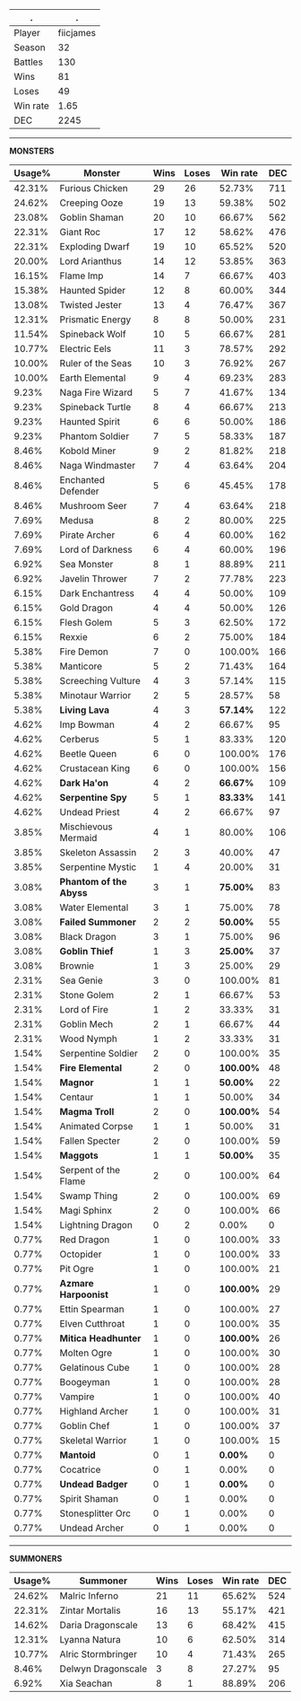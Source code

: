 .|.
|-|-
Player|fiicjames
Season|32
Battles|130
Wins|81
Loses|49
Win rate|1.65
DEC|2245

---
**MONSTERS**

Usage%|Monster|Wins|Loses|Win rate|DEC|
-|-|-|-|-|-|
42.31%|Furious Chicken|29|26|52.73%|711|
24.62%|Creeping Ooze|19|13|59.38%|502|
23.08%|Goblin Shaman|20|10|66.67%|562|
22.31%|Giant Roc|17|12|58.62%|476|
22.31%|Exploding Dwarf|19|10|65.52%|520|
20.00%|Lord Arianthus|14|12|53.85%|363|
16.15%|Flame Imp|14|7|66.67%|403|
15.38%|Haunted Spider|12|8|60.00%|344|
13.08%|Twisted Jester|13|4|76.47%|367|
12.31%|Prismatic Energy|8|8|50.00%|231|
11.54%|Spineback Wolf|10|5|66.67%|281|
10.77%|Electric Eels|11|3|78.57%|292|
10.00%|Ruler of the Seas|10|3|76.92%|267|
10.00%|Earth Elemental|9|4|69.23%|283|
9.23%|Naga Fire Wizard|5|7|41.67%|134|
9.23%|Spineback Turtle|8|4|66.67%|213|
9.23%|Haunted Spirit|6|6|50.00%|186|
9.23%|Phantom Soldier|7|5|58.33%|187|
8.46%|Kobold Miner|9|2|81.82%|218|
8.46%|Naga Windmaster|7|4|63.64%|204|
8.46%|Enchanted Defender|5|6|45.45%|178|
8.46%|Mushroom Seer|7|4|63.64%|218|
7.69%|Medusa|8|2|80.00%|225|
7.69%|Pirate Archer|6|4|60.00%|162|
7.69%|Lord of Darkness|6|4|60.00%|196|
6.92%|Sea Monster|8|1|88.89%|211|
6.92%|Javelin Thrower|7|2|77.78%|223|
6.15%|Dark Enchantress|4|4|50.00%|109|
6.15%|Gold Dragon|4|4|50.00%|126|
6.15%|Flesh Golem|5|3|62.50%|172|
6.15%|Rexxie|6|2|75.00%|184|
5.38%|Fire Demon|7|0|100.00%|166|
5.38%|Manticore|5|2|71.43%|164|
5.38%|Screeching Vulture|4|3|57.14%|115|
5.38%|Minotaur Warrior|2|5|28.57%|58|
5.38%|**Living Lava**|4|3|**57.14%**|122|
4.62%|Imp Bowman|4|2|66.67%|95|
4.62%|Cerberus|5|1|83.33%|120|
4.62%|Beetle Queen|6|0|100.00%|176|
4.62%|Crustacean King|6|0|100.00%|156|
4.62%|**Dark Ha'on**|4|2|**66.67%**|109|
4.62%|**Serpentine Spy**|5|1|**83.33%**|141|
4.62%|Undead Priest|4|2|66.67%|97|
3.85%|Mischievous Mermaid|4|1|80.00%|106|
3.85%|Skeleton Assassin|2|3|40.00%|47|
3.85%|Serpentine Mystic|1|4|20.00%|31|
3.08%|**Phantom of the Abyss**|3|1|**75.00%**|83|
3.08%|Water Elemental|3|1|75.00%|78|
3.08%|**Failed Summoner**|2|2|**50.00%**|55|
3.08%|Black Dragon|3|1|75.00%|96|
3.08%|**Goblin Thief**|1|3|**25.00%**|37|
3.08%|Brownie|1|3|25.00%|29|
2.31%|Sea Genie|3|0|100.00%|81|
2.31%|Stone Golem|2|1|66.67%|53|
2.31%|Lord of Fire|1|2|33.33%|31|
2.31%|Goblin Mech|2|1|66.67%|44|
2.31%|Wood Nymph|1|2|33.33%|31|
1.54%|Serpentine Soldier|2|0|100.00%|35|
1.54%|**Fire Elemental**|2|0|**100.00%**|48|
1.54%|**Magnor**|1|1|**50.00%**|22|
1.54%|Centaur|1|1|50.00%|34|
1.54%|**Magma Troll**|2|0|**100.00%**|54|
1.54%|Animated Corpse|1|1|50.00%|31|
1.54%|Fallen Specter|2|0|100.00%|59|
1.54%|**Maggots**|1|1|**50.00%**|35|
1.54%|Serpent of the Flame|2|0|100.00%|64|
1.54%|Swamp Thing|2|0|100.00%|69|
1.54%|Magi Sphinx|2|0|100.00%|66|
1.54%|Lightning Dragon|0|2|0.00%|0|
0.77%|Red Dragon|1|0|100.00%|33|
0.77%|Octopider|1|0|100.00%|33|
0.77%|Pit Ogre|1|0|100.00%|21|
0.77%|**Azmare Harpoonist**|1|0|**100.00%**|29|
0.77%|Ettin Spearman|1|0|100.00%|27|
0.77%|Elven Cutthroat|1|0|100.00%|35|
0.77%|**Mitica Headhunter**|1|0|**100.00%**|26|
0.77%|Molten Ogre|1|0|100.00%|30|
0.77%|Gelatinous Cube|1|0|100.00%|28|
0.77%|Boogeyman|1|0|100.00%|28|
0.77%|Vampire|1|0|100.00%|40|
0.77%|Highland Archer|1|0|100.00%|31|
0.77%|Goblin Chef|1|0|100.00%|37|
0.77%|Skeletal Warrior|1|0|100.00%|15|
0.77%|**Mantoid**|0|1|**0.00%**|0|
0.77%|Cocatrice|0|1|0.00%|0|
0.77%|**Undead Badger**|0|1|**0.00%**|0|
0.77%|Spirit Shaman|0|1|0.00%|0|
0.77%|Stonesplitter Orc|0|1|0.00%|0|
0.77%|Undead Archer|0|1|0.00%|0|

---
**SUMMONERS**

Usage%|Summoner|Wins|Loses|Win rate|DEC|
-|-|-|-|-|-|
24.62%|Malric Inferno|21|11|65.62%|524|
22.31%|Zintar Mortalis|16|13|55.17%|421|
14.62%|Daria Dragonscale|13|6|68.42%|415|
12.31%|Lyanna Natura|10|6|62.50%|314|
10.77%|Alric Stormbringer|10|4|71.43%|265|
8.46%|Delwyn Dragonscale|3|8|27.27%|95|
6.92%|Xia Seachan|8|1|88.89%|206|
